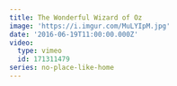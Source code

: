 ```yaml
---
title: The Wonderful Wizard of Oz
image: 'https://i.imgur.com/MuLYIpM.jpg'
date: '2016-06-19T11:00:00.000Z'
video:
  type: vimeo
  id: 171311479
series: no-place-like-home
---
```


